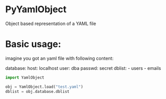 # PyYamlObject
Object based representation of a YAML file

# Basic usage:

imagine you got an yaml file with following content:

database:
    host: localhost
    user: dba
    passwd: secret
    dblist:
        - users
        - emails
        


```python
import YamlObject

obj = YamlObject.load("test.yaml")
dblist = obj.database.dblist
```



